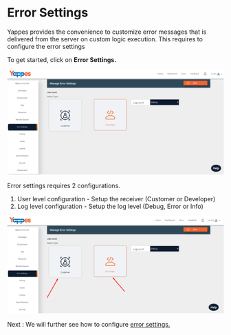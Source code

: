 Error Settings
==============

Yappes provides the convenience to customize error messages that is
delivered from the server on custom logic execution. This requires to
configure the error settings

To get started, click on **Error Settings.**

![](../images/new_api/errorsetingtab_view_18.png)

Error settings requires 2 configurations.

1.  User level configuration - Setup the receiver (Customer or
    Developer)
2.  Log level configuration - Setup the log level (Debug, Error or Info)

![](../images/new_api/errorsettingtab_view_19.png)

Next : We will further see how to configure [error
settings.](configure_error_settings)

